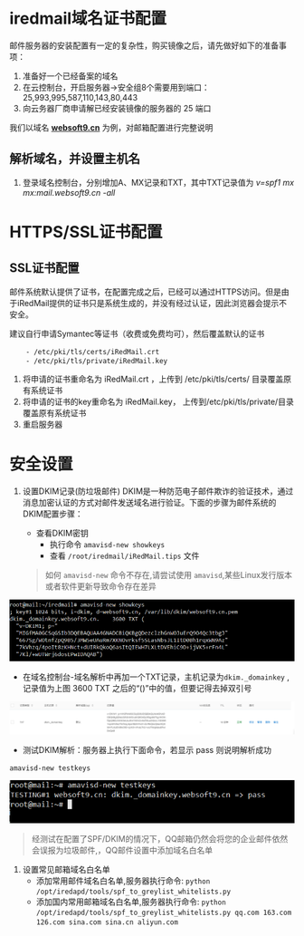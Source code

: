 # iredmail域名证书配置

邮件服务器的安装配置有一定的复杂性，购买镜像之后，请先做好如下的准备事项：

1. 准备好一个已经备案的域名
2. 在云控制台，开启服务器->安全组8个需要用到端口：25,993,995,587,110,143,80,443
3. 向云务器厂商申请解已经安装镜像的服务器的 25 端口

我们以域名 **[websoft9.cn](http://websoft9.cn/)** 为例，对邮箱配置进行完整说明

## 解析域名，并设置主机名

1. 登录域名控制台，分别增加A、MX记录和TXT，其中TXT记录值为 *v=spf1 mx mx:mail.websoft9.cn -all*

# HTTPS/SSL证书配置

## SSL证书配置

邮件系统默认提供了证书，在配置完成之后，已经可以通过HTTPS访问。但是由于iRedMail提供的证书只是系统生成的，并没有经过认证，因此浏览器会提示不安全。

建议自行申请Symantec等证书（收费或免费均可），然后覆盖默认的证书

```
    - /etc/pki/tls/certs/iRedMail.crt
    - /etc/pki/tls/private/iRedMail.key
```

1. 将申请的证书重命名为 iRedMail.crt ，上传到 /etc/pki/tls/certs/ 目录覆盖原有系统证书
2. 将申请的证书的key重命名为 iRedMail.key， 上传到/etc/pki/tls/private/目录覆盖原有系统证书
3. 重启服务器

# 安全设置

1. 设置DKIM记录(防垃圾邮件)
   DKIM是一种防范电子邮件欺诈的验证技术，通过消息加密认证的方式对邮件发送域名进行验证。下面的步骤为邮件系统的DKIM配置步骤：

   - 查看DKIM密钥
     - 执行命令 `amavisd-new showkeys`
     - 查看 `/root/iredmail/iRedMail.tips` 文件

   > 如何 `amavisd-new` 命令不存在,请尝试使用 `amavisd`,某些Linux发行版本或者软件更新导致命令存在差异

![1542016520413](./iredmail更换域名证书.assets/get-dkim-websoft9.png)

- 在域名控制台-域名解析中再加一个TXT记录，主机记录为`dkim._domainkey` ,记录值为上图 3600 TXT 之后的“()”中的值，但要记得去掉双引号

![1542077542483](./iredmail更换域名证书.assets/dns-dkim-websoft9.png)

- 测试DKIM解析：服务器上执行下面命令，若显示 pass 则说明解析成功

```
amavisd-new testkeys
```

![1542077698815](./iredmail更换域名证书.assets/amavisd-testkey-websoft9.png)

> 经测试在配置了SPF/DKIM的情况下，QQ邮箱仍然会将您的企业邮件依然会误报为垃圾邮件,，QQ邮件设置中添加域名白名单

1. 设置常见邮箱域名白名单
   - 添加常用邮件域名白名单,服务器执行命令:
     `python /opt/iredapd/tools/spf_to_greylist_whitelists.py`
   - 添加国内常用邮箱域名白名单,服务器执行命令:
     `python /opt/iredapd/tools/spf_to_greylist_whitelists.py qq.com 163.com 126.com sina.com sina.cn aliyun.com`
